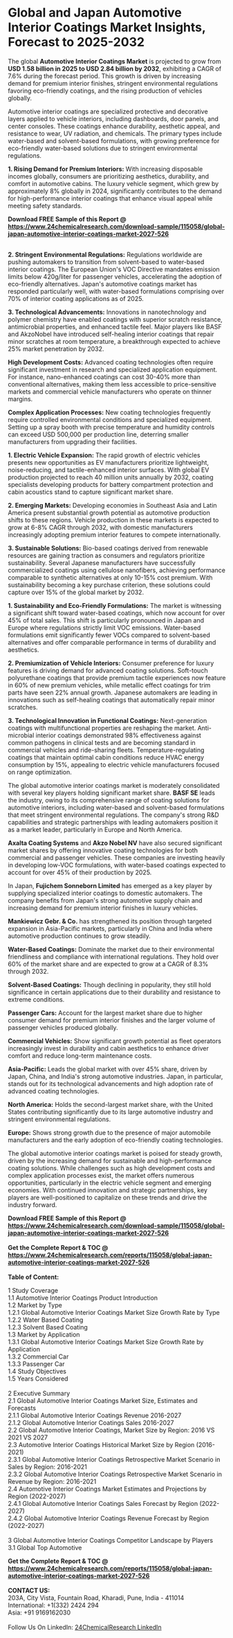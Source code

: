<h1>Global and Japan Automotive Interior Coatings Market Insights, Forecast to 2025-2032</h1><p>The global <strong>Automotive Interior Coatings Market</strong> is projected to grow from <strong>USD 1.58 billion in 2025 to USD 2.84 billion by 2032</strong>, exhibiting a CAGR of 7.6% during the forecast period. This growth is driven by increasing demand for premium interior finishes, stringent environmental regulations favoring eco-friendly coatings, and the rising production of vehicles globally.</p><p>Automotive interior coatings are specialized protective and decorative layers applied to vehicle interiors, including dashboards, door panels, and center consoles. These coatings enhance durability, aesthetic appeal, and resistance to wear, UV radiation, and chemicals. The primary types include water-based and solvent-based formulations, with growing preference for eco-friendly water-based solutions due to stringent environmental regulations.</p><p><strong>1. Rising Demand for Premium Interiors:</strong> With increasing disposable incomes globally, consumers are prioritizing aesthetics, durability, and comfort in automotive cabins. The luxury vehicle segment, which grew by approximately 8% globally in 2024, significantly contributes to the demand for high-performance interior coatings that enhance visual appeal while meeting safety standards.</p><div><b>Download FREE Sample of this Report @ 
            <a href="https://www.24chemicalresearch.com/download-sample/115058/global-japan-automotive-interior-coatings-market-2027-526">
            https://www.24chemicalresearch.com/download-sample/115058/global-japan-automotive-interior-coatings-market-2027-526</a></b></div><br><p><strong>2. Stringent Environmental Regulations:</strong> Regulations worldwide are pushing automakers to transition from solvent-based to water-based interior coatings. The European Union's VOC Directive mandates emission limits below 420g/liter for passenger vehicles, accelerating the adoption of eco-friendly alternatives. Japan's automotive coatings market has responded particularly well, with water-based formulations comprising over 70% of interior coating applications as of 2025.</p><p><strong>3. Technological Advancements:</strong> Innovations in nanotechnology and polymer chemistry have enabled coatings with superior scratch resistance, antimicrobial properties, and enhanced tactile feel. Major players like BASF and AkzoNobel have introduced self-healing interior coatings that repair minor scratches at room temperature, a breakthrough expected to achieve 25% market penetration by 2032.</p><p><strong>High Development Costs:</strong> Advanced coating technologies often require significant investment in research and specialized application equipment. For instance, nano-enhanced coatings can cost 30-40% more than conventional alternatives, making them less accessible to price-sensitive markets and commercial vehicle manufacturers who operate on thinner margins.</p><p><strong>Complex Application Processes:</strong> New coating technologies frequently require controlled environmental conditions and specialized equipment. Setting up a spray booth with precise temperature and humidity controls can exceed USD 500,000 per production line, deterring smaller manufacturers from upgrading their facilities.</p><p><strong>1. Electric Vehicle Expansion:</strong> The rapid growth of electric vehicles presents new opportunities as EV manufacturers prioritize lightweight, noise-reducing, and tactile-enhanced interior surfaces. With global EV production projected to reach 40 million units annually by 2032, coating specialists developing products for battery compartment protection and cabin acoustics stand to capture significant market share.</p><p><strong>2. Emerging Markets:</strong> Developing economies in Southeast Asia and Latin America present substantial growth potential as automotive production shifts to these regions. Vehicle production in these markets is expected to grow at 6-8% CAGR through 2032, with domestic manufacturers increasingly adopting premium interior features to compete internationally.</p><p><strong>3. Sustainable Solutions:</strong> Bio-based coatings derived from renewable resources are gaining traction as consumers and regulators prioritize sustainability. Several Japanese manufacturers have successfully commercialized coatings using cellulose nanofibers, achieving performance comparable to synthetic alternatives at only 10-15% cost premium. With sustainability becoming a key purchase criterion, these solutions could capture over 15% of the global market by 2032.</p><p><strong>1. Sustainability and Eco-Friendly Formulations:</strong> The market is witnessing a significant shift toward water-based coatings, which now account for over 45% of total sales. This shift is particularly pronounced in Japan and Europe where regulations strictly limit VOC emissions. Water-based formulations emit significantly fewer VOCs compared to solvent-based alternatives and offer comparable performance in terms of durability and aesthetics.</p><p><strong>2. Premiumization of Vehicle Interiors:</strong> Consumer preference for luxury features is driving demand for advanced coating solutions. Soft-touch polyurethane coatings that provide premium tactile experiences now feature in 60% of new premium vehicles, while metallic effect coatings for trim parts have seen 22% annual growth. Japanese automakers are leading in innovations such as self-healing coatings that automatically repair minor scratches.</p><p><strong>3. Technological Innovation in Functional Coatings:</strong> Next-generation coatings with multifunctional properties are reshaping the market. Anti-microbial interior coatings demonstrated 98% effectiveness against common pathogens in clinical tests and are becoming standard in commercial vehicles and ride-sharing fleets. Temperature-regulating coatings that maintain optimal cabin conditions reduce HVAC energy consumption by 15%, appealing to electric vehicle manufacturers focused on range optimization.</p><p>The global automotive interior coatings market is moderately consolidated with several key players holding significant market share. <strong>BASF SE</strong> leads the industry, owing to its comprehensive range of coating solutions for automotive interiors, including water-based and solvent-based formulations that meet stringent environmental regulations. The company's strong R&amp;D capabilities and strategic partnerships with leading automakers position it as a market leader, particularly in Europe and North America.</p><p><strong>Axalta Coating Systems</strong> and <strong>Akzo Nobel NV</strong> have also secured significant market shares by offering innovative coating technologies for both commercial and passenger vehicles. These companies are investing heavily in developing low-VOC formulations, with water-based coatings expected to account for over 45% of their production by 2025.</p><p>In Japan, <strong>Fujichem Sonneborn Limited</strong> has emerged as a key player by supplying specialized interior coatings to domestic automakers. The company benefits from Japan's strong automotive supply chain and increasing demand for premium interior finishes in luxury vehicles.</p><p><strong>Mankiewicz Gebr. &amp; Co.</strong> has strengthened its position through targeted expansion in Asia-Pacific markets, particularly in China and India where automotive production continues to grow steadily.</p><p><strong>Water-Based Coatings:</strong> Dominate the market due to their environmental friendliness and compliance with international regulations. They hold over 60% of the market share and are expected to grow at a CAGR of 8.3% through 2032.</p><p><strong>Solvent-Based Coatings:</strong> Though declining in popularity, they still hold significance in certain applications due to their durability and resistance to extreme conditions.</p><p><strong>Passenger Cars:</strong> Account for the largest market share due to higher consumer demand for premium interior finishes and the larger volume of passenger vehicles produced globally.</p><p><strong>Commercial Vehicles:</strong> Show significant growth potential as fleet operators increasingly invest in durability and cabin aesthetics to enhance driver comfort and reduce long-term maintenance costs.</p><p><strong>Asia-Pacific:</strong> Leads the global market with over 45% share, driven by Japan, China, and India's strong automotive industries. Japan, in particular, stands out for its technological advancements and high adoption rate of advanced coating technologies.</p><p><strong>North America:</strong> Holds the second-largest market share, with the United States contributing significantly due to its large automotive industry and stringent environmental regulations.</p><p><strong>Europe:</strong> Shows strong growth due to the presence of major automobile manufacturers and the early adoption of eco-friendly coating technologies.</p><p>The global automotive interior coatings market is poised for steady growth, driven by the increasing demand for sustainable and high-performance coating solutions. While challenges such as high development costs and complex application processes exist, the market offers numerous opportunities, particularly in the electric vehicle segment and emerging economies. With continued innovation and strategic partnerships, key players are well-positioned to capitalize on these trends and drive the industry forward.</p><div><b>Download FREE Sample of this Report @ 
            <a href="https://www.24chemicalresearch.com/download-sample/115058/global-japan-automotive-interior-coatings-market-2027-526">
            https://www.24chemicalresearch.com/download-sample/115058/global-japan-automotive-interior-coatings-market-2027-526</a></b></div><br><div><b>Get the Complete Report & TOC @ 
            <a href="https://www.24chemicalresearch.com/reports/115058/global-japan-automotive-interior-coatings-market-2027-526">
            https://www.24chemicalresearch.com/reports/115058/global-japan-automotive-interior-coatings-market-2027-526</a></b></div><br>
            <b>Table of Content:</b><p>1 Study Coverage<br />
    1.1 Automotive Interior Coatings Product Introduction<br />
    1.2 Market by Type<br />
        1.2.1 Global Automotive Interior Coatings Market Size Growth Rate by Type<br />
        1.2.2 Water Based Coating<br />
        1.2.3 Solvent Based Coating<br />
    1.3 Market by Application<br />
        1.3.1 Global Automotive Interior Coatings Market Size Growth Rate by Application<br />
        1.3.2 Commercial Car<br />
        1.3.3 Passenger Car<br />
    1.4 Study Objectives<br />
    1.5 Years Considered<br />
<br />
2 Executive Summary<br />
    2.1 Global Automotive Interior Coatings Market Size, Estimates and Forecasts<br />
        2.1.1 Global Automotive Interior Coatings Revenue 2016-2027<br />
        2.1.2 Global Automotive Interior Coatings Sales 2016-2027<br />
    2.2 Global Automotive Interior Coatings, Market Size by Region: 2016 VS 2021 VS 2027<br />
    2.3 Automotive Interior Coatings Historical Market Size by Region (2016-2021)<br />
        2.3.1 Global Automotive Interior Coatings Retrospective Market Scenario in Sales by Region: 2016-2021<br />
        2.3.2 Global Automotive Interior Coatings Retrospective Market Scenario in Revenue by Region: 2016-2021<br />
    2.4 Automotive Interior Coatings Market Estimates and Projections by Region (2022-2027)<br />
        2.4.1 Global Automotive Interior Coatings Sales Forecast by Region (2022-2027)<br />
        2.4.2 Global Automotive Interior Coatings Revenue Forecast by Region (2022-2027)<br />
<br />
3 Global Automotive Interior Coatings Competitor Landscape by Players<br />
    3.1 Global Top Automotive </p><div><b>Get the Complete Report & TOC @ 
            <a href="https://www.24chemicalresearch.com/reports/115058/global-japan-automotive-interior-coatings-market-2027-526">
            https://www.24chemicalresearch.com/reports/115058/global-japan-automotive-interior-coatings-market-2027-526</a></b></div><br><b>CONTACT US:</b><br>
            203A, City Vista, Fountain Road, Kharadi, Pune, India - 411014<br>
            International: +1(332) 2424 294<br>
            Asia: +91 9169162030 <br><br>
            Follow Us On LinkedIn: <a href="https://www.linkedin.com/company/24chemicalresearch/">24ChemicalResearch LinkedIn</a>